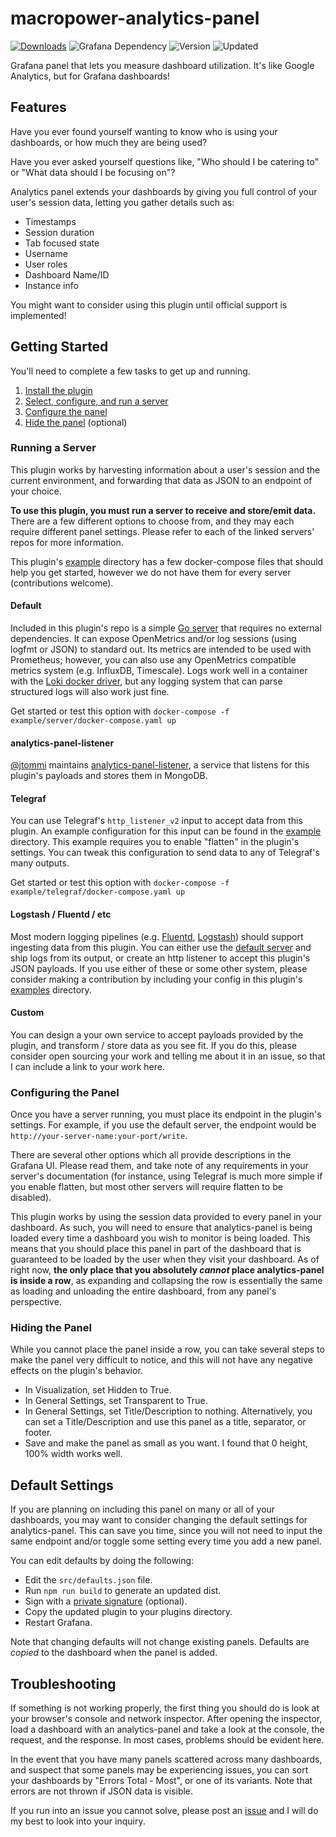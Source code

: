 # macropower-analytics-panel

[![Downloads](https://img.shields.io/badge/dynamic/json?color=green&label=downloads&query=%24.downloads&url=https%3A%2F%2Fgrafana.com%2Fapi%2Fplugins%2Fmacropower-analytics-panel)](https://grafana.com/grafana/plugins/macropower-analytics-panel)
![Grafana Dependency](https://img.shields.io/badge/dynamic/json?color=orange&label=grafana%20dependency&query=%24.json.dependencies.grafanaDependency&url=https%3A%2F%2Fgrafana.com%2Fapi%2Fplugins%2Fmacropower-analytics-panel)
![Version](https://img.shields.io/badge/dynamic/json?color=blue&label=version&query=%24.version&url=https%3A%2F%2Fgrafana.com%2Fapi%2Fplugins%2Fmacropower-analytics-panel)
![Updated](https://img.shields.io/badge/dynamic/json?color=lightgray&label=updated&query=%24.json.info.updated&url=https%3A%2F%2Fgrafana.com%2Fapi%2Fplugins%2Fmacropower-analytics-panel)

Grafana panel that lets you measure dashboard utilization. It's like Google Analytics, but for Grafana dashboards!

## Features

Have you ever found yourself wanting to know who is using your dashboards, or how much they are being used?

Have you ever asked yourself questions like, "Who should I be catering to" or "What data should I be focusing on"?

Analytics panel extends your dashboards by giving you full control of your user's session data, letting you gather details such as:

- Timestamps
- Session duration
- Tab focused state
- Username
- User roles
- Dashboard Name/ID
- Instance info

You might want to consider using this plugin until official support is implemented!

## Getting Started

You'll need to complete a few tasks to get up and running.

1. [Install the plugin](https://grafana.com/grafana/plugins/macropower-analytics-panel/?src=tw&tab=installation)
2. [Select, configure, and run a server](#running-a-server)
3. [Configure the panel](#configuring-the-panel)
4. [Hide the panel](#hiding-the-panel) (optional)

### Running a Server

This plugin works by harvesting information about a user's session and the current environment, and forwarding that data as JSON to an endpoint of your choice.

**To use this plugin, you must run a server to receive and store/emit data.** There are a few different options to choose from, and they may each require different panel settings. Please refer to each of the linked servers' repos for more information.

This plugin's [example](https://github.com/MacroPower/macropower-analytics-panel/tree/master/example) directory has a few docker-compose files that should help you get started, however we do not have them for every server (contributions welcome).

#### Default

Included in this plugin's repo is a simple [Go server](https://github.com/MacroPower/macropower-analytics-panel/tree/master/server) that requires no external dependencies. It can expose OpenMetrics and/or log sessions (using logfmt or JSON) to standard out. Its metrics are intended to be used with Prometheus; however, you can also use any OpenMetrics compatible metrics system (e.g. InfluxDB, Timescale). Logs work well in a container with the [Loki docker driver](https://grafana.com/docs/loki/latest/clients/docker-driver/), but any logging system that can parse structured logs will also work just fine.

Get started or test this option with `docker-compose -f example/server/docker-compose.yaml up`

#### analytics-panel-listener

[@jtommi](https://github.com/jtommi) maintains [analytics-panel-listener](https://github.com/jtommi/analytics-panel-listener), a service that listens for this plugin's payloads and stores them in MongoDB.

#### Telegraf

You can use Telegraf's `http_listener_v2` input to accept data from this plugin. An example configuration for this input can be found in the [example](https://github.com/MacroPower/macropower-analytics-panel/tree/master/example) directory. This example requires you to enable "flatten" in the plugin's settings. You can tweak this configuration to send data to any of Telegraf's many outputs.

Get started or test this option with `docker-compose -f example/telegraf/docker-compose.yaml up`

#### Logstash / Fluentd / etc

Most modern logging pipelines (e.g. [Fluentd](https://docs.fluentd.org/input/http), [Logstash](https://www.elastic.co/guide/en/logstash/current/plugins-inputs-http.html)) should support ingesting data from this plugin. You can either use the [default server](#default) and ship logs from its output, or create an http listener to accept this plugin's JSON payloads. If you use either of these or some other system, please consider making a contribution by including your config in this plugin's [examples](https://github.com/MacroPower/macropower-analytics-panel/tree/master/example) directory.

#### Custom

You can design a your own service to accept payloads provided by the plugin, and transform / store data as you see fit. If you do this, please consider open sourcing your work and telling me about it in an issue, so that I can include a link to your work here.

### Configuring the Panel

Once you have a server running, you must place its endpoint in the plugin's settings. For example, if you use the default server, the endpoint would be `http://your-server-name:your-port/write`.

There are several other options which all provide descriptions in the Grafana UI. Please read them, and take note of any requirements in your server's documentation (for instance, using Telegraf is much more simple if you enable flatten, but most other servers will require flatten to be disabled).

This plugin works by using the session data provided to every panel in your dashboard. As such, you will need to ensure that analytics-panel is being loaded every time a dashboard you wish to monitor is being loaded. This means that you should place this panel in part of the dashboard that is guaranteed to be loaded by the user when they visit your dashboard. As of right now, **the only place that you absolutely _cannot_ place analytics-panel is inside a row**, as expanding and collapsing the row is essentially the same as loading and unloading the entire dashboard, from any panel's perspective.

### Hiding the Panel

While you cannot place the panel inside a row, you can take several steps to make the panel very difficult to notice, and this will not have any negative effects on the plugin's behavior.

- In Visualization, set Hidden to True.
- In General Settings, set Transparent to True.
- In General Settings, set Title/Description to nothing. Alternatively, you can set a Title/Description and use this panel as a title, separator, or footer.
- Save and make the panel as small as you want. I found that 0 height, 100% width works well.

## Default Settings

If you are planning on including this panel on many or all of your dashboards, you may want to consider changing the default settings for analytics-panel. This can save you time, since you will not need to input the same endpoint and/or toggle some setting every time you add a new panel.

You can edit defaults by doing the following:

- Edit the `src/defaults.json` file.
- Run `npm run build` to generate an updated dist.
- Sign with a [private signature](https://grafana.com/docs/grafana/latest/developers/plugins/sign-a-plugin/#sign-a-private-plugin) (optional).
- Copy the updated plugin to your plugins directory.
- Restart Grafana.

Note that changing defaults will not change existing panels. Defaults are _copied_ to the dashboard when the panel is added.

## Troubleshooting

If something is not working properly, the first thing you should do is look at your browser's console and network inspector. After opening the inspector, load a dashboard with an analytics-panel and take a look at the console, the request, and the response. In most cases, problems should be evident here.

In the event that you have many panels scattered across many dashboards, and suspect that some panels may be experiencing issues, you can sort your dashboards by "Errors Total - Most", or one of its variants. Note that errors are not thrown if JSON data is visible.

If you run into an issue you cannot solve, please post an [issue](https://github.com/MacroPower/macropower-analytics-panel/issues) and I will do my best to look into your inquiry.
